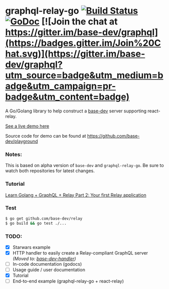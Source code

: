 # graphql-relay-go [![Build Status](https://travis-ci.org/base-dev/relay.svg)](https://travis-ci.org/base-dev/relay) [![GoDoc](https://godoc.org/base-dev/relay?status.svg)](https://godoc.org/github.com/base-dev/relay) [![Join the chat at https://gitter.im/base-dev/graphql](https://badges.gitter.im/Join%20Chat.svg)](https://gitter.im/base-dev/graphql?utm_source=badge&utm_medium=badge&utm_campaign=pr-badge&utm_content=badge)

A Go/Golang library to help construct a [base-dev](https://github.com/base-dev/graphql) server supporting react-relay.

[See a live demo here](http://golanggraphqlplayground-sogko.rhcloud.com/)

Source code for demo can be found at https://github.com/base-dev/playground

### Notes:
This is based on alpha version of `base-dev` and `graphql-relay-go`. 
Be sure to watch both repositories for latest changes.

### Tutorial
[Learn Golang + GraphQL + Relay Part 2: Your first Relay application]( https://wehavefaces.net/learn-golang-graphql-relay-2-a56cbcc3e341)

### Test
```bash
$ go get github.com/base-dev/relay
$ go build && go test ./...
```

### TODO:
- [x] Starwars example
- [x] HTTP handler to easily create a Relay-compliant GraphQL server _(Moved to: [base-dev-handler](https://github.com/base-dev/handler))_
- [ ] In-code documentation (godocs)
- [ ] Usage guide / user documentation
- [x] Tutorial
- [ ] End-to-end example (graphql-relay-go + react-relay)

